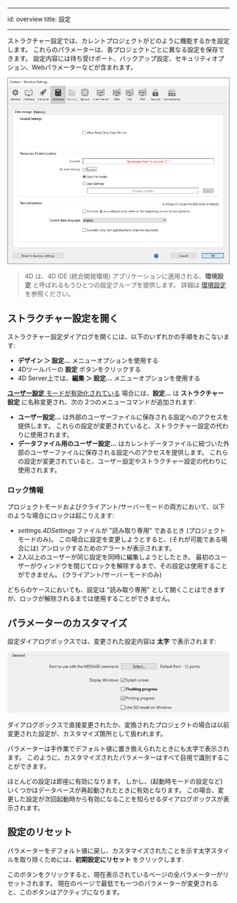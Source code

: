 - - -
id: overview title: 設定
- - -

ストラクチャー設定では、カレントプロジェクトがどのように機能するかを設定します。 これらのパラメーターは、各プロジェクトごとに異なる設定を保存できます。 設定内容には待ち受けポート、バックアップ設定、セキュリティオプション、Webパラメーターなどが含まれます。

![](../assets/en/settings/main.png)

> 4D は、4D IDE (統合開発環境) アプリケーションに適用される、**環境設定** と呼ばれるもうひとつの設定グループを提供します。 詳細は [環境設定](../Preferences/general.md) を参照ください。


## ストラクチャー設定を開く

ストラクチャー設定ダイアログを開くには、以下のいずれかの手順をおこないます:

-   **デザイン ＞ 設定...** メニューオプションを使用する
-   4Dツールバーの **設定** ボタンをクリックする
-   4D Server上では、**編集 ＞ 設定...** メニューオプションを使用する

[**ユーザー設定** モードが有効化されている](../Desktop/user-settings.md) 場合には、**設定...** は **ストラクチャー設定** に名称変更され、次の 2つのメニューコマンドが追加されます:

-   **ユーザー設定...** は外部のユーザーファイルに保存される設定へのアクセスを提供します。 これらの設定が変更されていると、ストラクチャー設定の代わりに使用されます。
-   **データファイル用のユーザー設定...** はカレントデータファイルに紐づいた外部のユーザーファイルに保存される設定へのアクセスを提供します。 これらの設定が変更されていると、ユーザー設定やストラクチャー設定の代わりに使用されます。

### ロック情報

プロジェクトモードおよびクライアント/サーバーモードの両方において、以下のような場合にロックは起こりえます:

-   *settings.4DSettings* ファイルが "読み取り専用" であるとき (プロジェクトモードのみ)。 この場合に設定を変更しようとすると、(それが可能である場合には) アンロックするためのアラートが表示されます。
-   2人以上のユーザーが同じ設定を同時に編集しようとしたとき。 最初のユーザーがウィンドウを閉じてロックを解除するまで、その設定は使用することができません。 (クライアント/サーバーモードのみ)

どちらのケースにおいても、設定は "読み取り専用" として開くことはできますが、ロックが解除されるまでは使用することができません。



## パラメーターのカスタマイズ

設定ダイアログボックスでは、変更された設定内容は **太字** で表示されます:

![](../assets/en/settings/customize-settings.png)

ダイアログボックスで直接変更されたか、変換されたプロジェクトの場合は以前変更された設定が、カスタマイズ箇所として扱われます。

パラメーターは手作業でデフォルト値に置き換えられたときにも太字で表示されます。 このように、カスタマイズされたパラメーターはすべて目視で識別することができます。

ほとんどの設定は即座に有効になります。 しかし、(起動時モードの設定など) いくつかはデータベースが再起動されたときに有効となります。 この場合、変更した設定が次回起動時から有効になることを知らせるダイアログボックスが表示されます。


## 設定のリセット

パラメーターをデフォルト値に戻し、カスタマイズされたことを示す太字スタイルを取り除くためには、**初期設定にリセット** をクリックします.

このボタンをクリックすると、現在表示されているページの全パラメーターがリセットされます。 現在のページで最低でも一つのパラメーターが変更されると、このボタンはアクティブになります。
